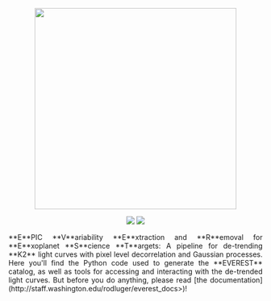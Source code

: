 <p align="center">
  <img width = "400" src="http://staff.washington.edu/rodluger/everest_docs/_images/everest.png"/>
</p>
<p align="center">
  <a href="https://travis-ci.com/rodluger/everest"><img src="https://travis-ci.com/rodluger/everest.svg?token=jABaFLLgJNHTWSqkT7CM&branch=master"/></a>
  <a href="https://raw.githubusercontent.com/rodluger/everest/master/LICENSE"><img src="https://img.shields.io/badge/license-MIT-blue.svg"/></a>
</p>

<div align="justify">
**E**PIC **V**ariability **E**xtraction and **R**emoval for **E**xoplanet **S**cience **T**argets: A pipeline for de-trending **K2** light curves with pixel level decorrelation and Gaussian processes. Here you'll find the Python code used to generate the **EVEREST** catalog, as well as tools for accessing and interacting with the de-trended light curves. But before you do anything, please read [the documentation](http://staff.washington.edu/rodluger/everest_docs>)!
</div>